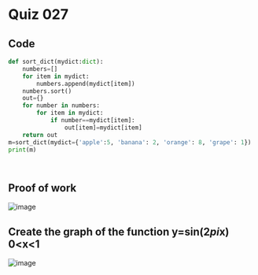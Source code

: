 # Quiz 027




## Code
```.py
def sort_dict(mydict:dict):
    numbers=[]
    for item in mydict:
        numbers.append(mydict[item])
    numbers.sort()
    out={}
    for number in numbers:
        for item in mydict:
            if number==mydict[item]:
                out[item]=mydict[item]
    return out
m=sort_dict(mydict={'apple':5, 'banana': 2, 'orange': 8, 'grape': 1})
print(m)




```

## Proof of work

![image](https://github.com/user-attachments/assets/167cba88-9ec7-4550-a15a-3074e75bcb3d)

## Create the graph of the function y=sin(2*pi*x) 0<x<1


![image](https://github.com/user-attachments/assets/ac3ee860-5248-4042-98e7-98b1efbc26df)






